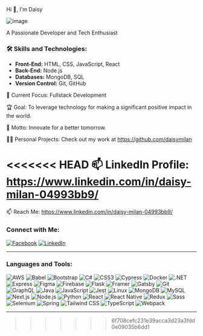 Hi 👋, I'm Daisy

![image](https://github.com/user-attachments/assets/d833dc2f-9e2b-4ef1-a1e6-b877018d64bb)

A Passionate Developer and Tech Enthusiast

### 🛠️ Skills and Technologies:

- **Front-End:** HTML, CSS, JavaScript, React
- **Back-End:** Node.js
- **Databases:** MongoDB, SQL
- **Version Control:** Git, GitHub

🔭 Current Focus: Fullstack Development

🏆 Goal: To leverage technology for making a significant positive impact in the world.

🌱 Motto: Innovate for a better tomorrow.

👨‍💻 Personal Projects: Check out my work at https://github.com/daisymilan

<<<<<<< HEAD
📫 LinkedIn Profile: https://www.linkedin.com/in/daisy-milan-04993bb9/
=======
📫 Reach Me: https://www.linkedin.com/in/daisy-milan-04993bb9/

### Connect with Me:
[![Facebook](https://img.shields.io/badge/-Facebook-1877F2?style=flat-square&logo=facebook&logoColor=white)](https://www.facebook.com/daisy.d01)
[![LinkedIn](https://img.shields.io/badge/-LinkedIn-0077B5?style=flat-square&logo=linkedin&logoColor=white)](https://www.linkedin.com/in/daisy-milan-04993bb9/)


---

### Languages and Tools:

![AWS](https://img.shields.io/badge/-AWS-232F3E?style=flat-square&logo=amazon-aws)
![Babel](https://img.shields.io/badge/-Babel-F9DC3E?style=flat-square&logo=babel)
![Bootstrap](https://img.shields.io/badge/-Bootstrap-563D7C?style=flat-square&logo=bootstrap)
![C#](https://img.shields.io/badge/-C%23-239120?style=flat-square&logo=c-sharp)
![CSS3](https://img.shields.io/badge/-CSS3-1572B6?style=flat-square&logo=css3)
![Cypress](https://img.shields.io/badge/-Cypress-17202C?style=flat-square&logo=cypress)
![Docker](https://img.shields.io/badge/-Docker-2496ED?style=flat-square&logo=docker)
![.NET](https://img.shields.io/badge/-.NET-512BD4?style=flat-square&logo=dotnet)
![Express](https://img.shields.io/badge/-Express-000000?style=flat-square&logo=express)
![Figma](https://img.shields.io/badge/-Figma-F24E1E?style=flat-square&logo=figma)
![Firebase](https://img.shields.io/badge/-Firebase-FFCA28?style=flat-square&logo=firebase)
![Flask](https://img.shields.io/badge/-Flask-000000?style=flat-square&logo=flask)
![Framer](https://img.shields.io/badge/-Framer-0055FF?style=flat-square&logo=framer)
![Gatsby](https://img.shields.io/badge/-Gatsby-663399?style=flat-square&logo=gatsby)
![Git](https://img.shields.io/badge/-Git-F05032?style=flat-square&logo=git)
![GraphQL](https://img.shields.io/badge/-GraphQL-E10098?style=flat-square&logo=graphql)
![Java](https://img.shields.io/badge/-Java-007396?style=flat-square&logo=java)
![JavaScript](https://img.shields.io/badge/-JavaScript-F7DF1E?style=flat-square&logo=javascript)
![Jest](https://img.shields.io/badge/-Jest-C21325?style=flat-square&logo=jest)
![Linux](https://img.shields.io/badge/-Linux-FCC624?style=flat-square&logo=linux)
![MongoDB](https://img.shields.io/badge/-MongoDB-47A248?style=flat-square&logo=mongodb)
![MySQL](https://img.shields.io/badge/-MySQL-4479A1?style=flat-square&logo=mysql)
![Next.js](https://img.shields.io/badge/-Next.js-000000?style=flat-square&logo=nextdotjs)
![Node.js](https://img.shields.io/badge/-Node.js-339933?style=flat-square&logo=nodedotjs)
![Python](https://img.shields.io/badge/-Python-3776AB?style=flat-square&logo=python)
![React](https://img.shields.io/badge/-React-61DAFB?style=flat-square&logo=react)
![React Native](https://img.shields.io/badge/-React%20Native-61DAFB?style=flat-square&logo=react)
![Redux](https://img.shields.io/badge/-Redux-764ABC?style=flat-square&logo=redux)
![Sass](https://img.shields.io/badge/-Sass-CC6699?style=flat-square&logo=sass)
![Selenium](https://img.shields.io/badge/-Selenium-43B02A?style=flat-square&logo=selenium)
![Spring](https://img.shields.io/badge/-Spring-6DB33F?style=flat-square&logo=spring)
![Tailwind CSS](https://img.shields.io/badge/-Tailwind%20CSS-38B2AC?style=flat-square&logo=tailwind-css)
![TypeScript](https://img.shields.io/badge/-TypeScript-3178C6?style=flat-square&logo=typescript)
![Webpack](https://img.shields.io/badge/-Webpack-8DD6F9?style=flat-square&logo=webpack)

---
>>>>>>> 6f708cefc231e39acca3d23a3fdd0e09035b6dd1
